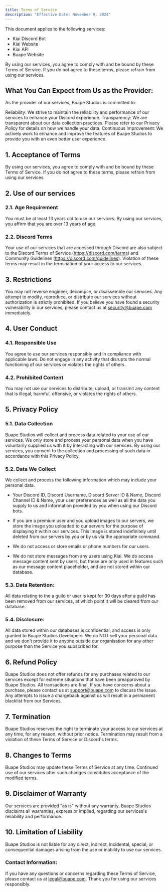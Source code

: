 ```yaml
---
title: Terms of Service
description: "Effective Date: November 9, 2024"
---
```



This document applies to the following services:
- Kiai Discord Bot
- Kiai Website
- Kiai API
- Buape Website

By using our services, you agree to comply with and be bound by these Terms of Service. If you do not agree to these terms, please refrain from using our services.


## What You Can Expect from Us as the Provider:
As the provider of our services, Buape Studios is committed to:

Reliability: We strive to maintain the reliability and performance of our services to enhance your Discord experience.
Transparency: We are transparent about our data collection practices. Please refer to our Privacy Policy for details on how we handle your data.
Continuous Improvement: We actively work to enhance and improve the features of Buape Studios to provide you with an even better user experience.

## 1. Acceptance of Terms

By using our services, you agree to comply with and be bound by these Terms of Service. If you do not agree to these terms, please refrain from using our services.

## 2. Use of our services

### 2.1. Age Requirement
You must be at least 13 years old to use our services. By using our services, you affirm that you are over 13 years of age.

### 2.2. Discord Terms
Your use of our services that are accessed through Discord are also subject to the Discord Terms of Service (https://discord.com/terms) and Community Guidelines (https://discord.com/guidelines). Violation of these terms may result in the termination of your access to our services.

## 3. Restrictions

You may not reverse engineer, decompile, or disassemble our services. Any attempt to modify, reproduce, or distribute our services without authorization is strictly prohibited. If you believe you have found a security vulnerability in our services, please contact us at security@buape.com immediately.

## 4. User Conduct

### 4.1. Responsible Use
You agree to use our services responsibly and in compliance with applicable laws. Do not engage in any activity that disrupts the normal functioning of our services or violates the rights of others.

### 4.2. Prohibited Content
You may not use our services to distribute, upload, or transmit any content that is illegal, harmful, offensive, or violates the rights of others.

## 5. Privacy Policy

### 5.1. Data Collection
Buape Studios will collect and process data related to your use of our services. We only store and process your personal data when you have voluntarily supplied us with it by interacting with our services. By using our services, you consent to the collection and processing of such data in accordance with this Privacy Policy.

### 5.2. Data We Collect
We collect and process the following information which may include your personal data.

- Your Discord ID, Discord Username, Discord Server ID & Name, Discord Channel ID & Name, your user preferences as well as all the data you supply to us and information provided by you when using our Discord bots.

- If you are a premium user and you upload images to our servers, we store the image you uploaded to our servers for the purpose of displaying it within our services. This image is stored indefinitely until deleted from our servers by you or by us via the appropriate command.

- We do not access or store emails or phone numbers for our users.

- We do not store messages from any users using Kiai. We do access message content sent by users, but these are only used in features such as our message content placeholder, and are not stored within our database.

### 5.3. Data Retention: 
All data relating to the a guild or user is kept for 30 days after a guild has been removed from our services, at which point it will be cleared from our database.

### 5.4. Disclosure: 
All data stored within our databases is confidential, and access is only granted to Buape Studios Developers. We do NOT sell your personal data and we don’t provide it to anyone outside our organisation for any other purpose than the Service you subscribed for.

## 6. Refund Policy

Buape Studios does not offer refunds for any purchases related to our services except for extreme situations that have been preapproved by Buape Studios. All transactions are final. If you have concerns about a purchase, please contact us at support@buape.com to discuss the issue. Any attempts to issue a chargeback against us will result in a permanent blacklist from our Services.

## 7. Termination

Buape Studios reserves the right to terminate your access to our services at any time, for any reason, without prior notice. Termination may result from a violation of these Terms of Service or Discord's terms.

## 8. Changes to Terms

Buape Studios may update these Terms of Service at any time. Continued use of our services after such changes constitutes acceptance of the modified terms.

## 9. Disclaimer of Warranty

Our services are provided "as is" without any warranty. Buape Studios disclaims all warranties, express or implied, regarding our services's reliability and performance.

## 10. Limitation of Liability

Buape Studios is not liable for any direct, indirect, incidental, special, or consequential damages arising from the use or inability to use our services.

### Contact Information:
If you have any questions or concerns regarding these Terms of Service, please contact us at legal@buape.com.
Thank you for using our services responsibly.
